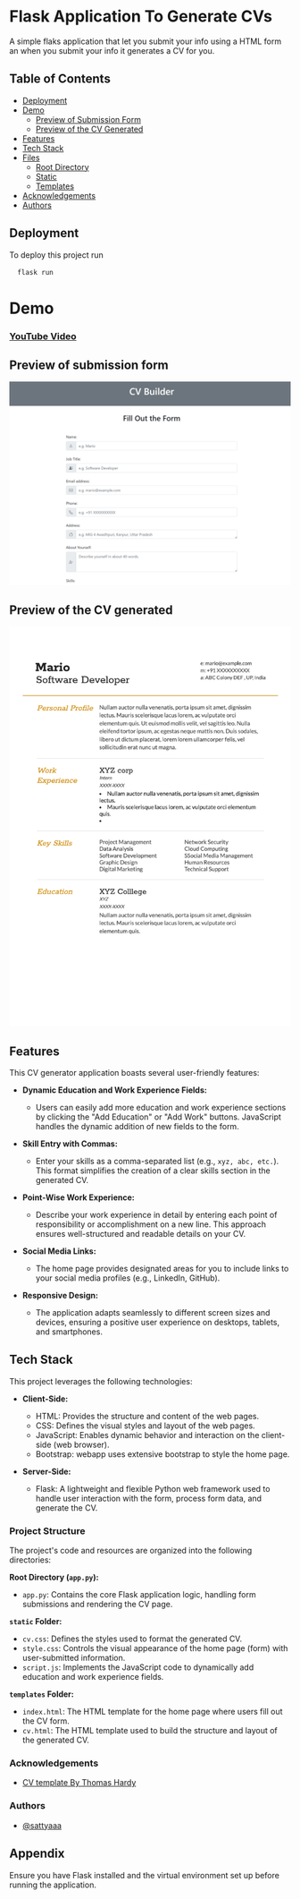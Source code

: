 
# Flask Application To Generate CVs

A simple flaks application that let you submit your info using a HTML form an when you submit your info it generates a CV for you.

## Table of Contents

- [Deployment](#deployment)
- [Demo](#demo)
  - [Preview of Submission Form](#preview-of-submission-form)
  - [Preview of the CV Generated](#preview-of-the-cv-generated)
- [Features](#features)
- [Tech Stack](#tech-stack)
- [Files](#files)
  - [Root Directory](#root-directory)
  - [Static](#static)
  - [Templates](#templates)
- [Acknowledgements](#acknowledgements)
- [Authors](#authors)

## Deployment

To deploy this project run

```bash
  flask run
```


# Demo
### [YouTube Video](https://youtu.be/sShejxeDbRI?si=21i-R1E5fmnNVyaf)

## Preview of submission form
![Screenshot of the submission form](static/Preview.png)

## Preview of the CV generated
![Screenshot of the CV generated](static/Previewcv.png)
## Features

This CV generator application boasts several user-friendly features:

- **Dynamic Education and Work Experience Fields:**
   - Users can easily add more education and work experience sections by clicking the "Add Education" or "Add Work" buttons. JavaScript handles the dynamic addition of new fields to the form.

- **Skill Entry with Commas:**
   - Enter your skills as a comma-separated list (e.g., `xyz, abc, etc.`). This format simplifies the creation of a clear skills section in the generated CV.

- **Point-Wise Work Experience:**
   - Describe your work experience in detail by entering each point of responsibility or accomplishment on a new line. This approach ensures well-structured and readable details on your CV.

- **Social Media Links:**
   - The home page provides designated areas for you to include links to your social media profiles (e.g., LinkedIn, GitHub).

- **Responsive Design:**
   - The application adapts seamlessly to different screen sizes and devices, ensuring a positive user experience on desktops, tablets, and smartphones.


## Tech Stack

This project leverages the following technologies:

- **Client-Side:**
    - HTML: Provides the structure and content of the web pages.
    - CSS: Defines the visual styles and layout of the web pages.
    - JavaScript: Enables dynamic behavior and interaction on the client-side (web browser).
    - Bootstrap: webapp uses extensive bootstrap to style the home page.

- **Server-Side:**
    - Flask: A lightweight and flexible Python web framework used to handle user interaction with the form, process form data, and generate the CV.

### Project Structure

The project's code and resources are organized into the following directories:

**Root Directory (`app.py`):**

- `app.py`: Contains the core Flask application logic, handling form submissions and rendering the CV page.

**`static` Folder:**

- `cv.css`: Defines the styles used to format the generated CV.
- `style.css`: Controls the visual appearance of the home page (form) with user-submitted information.
- `script.js`: Implements the JavaScript code to dynamically add education and work experience fields.

**`templates` Folder:**

- `index.html`: The HTML template for the home page where users fill out the CV form.
- `cv.html`: The HTML template used to build the structure and layout of the generated CV.
### Acknowledgements

 - [CV template By Thomas Hardy](https://web.archive.org/web/20170915163637/http://www.thomashardy.me.uk/free-responsive-html-css3-cv-template)


### Authors

- [@sattyaaa](https://github.com/sattyaaa)


## Appendix

Ensure you have Flask installed and the virtual environment set up before running the application.


